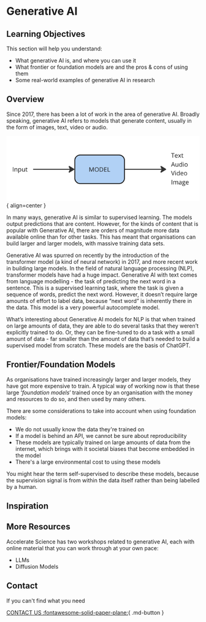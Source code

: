# Generative AI


## Learning Objectives

This section will help you understand:

- What generative AI is, and where you can use it
- What frontier or foundation models are and the pros & cons of using them
- Some real-world examples of generative AI in research


## Overview
Since 2017, there has been a lot of work in the area of generative AI. Broadly speaking, generative AI refers to models that generate content, usually in the form of images, text, video or audio.

![Generative AI](imgs/gen1.png){ align=center }

In many ways, generative AI is similar to supervised learning. The models output predictions that are content. However, for the kinds of content that is popular with Generative AI, there are orders of magnitude more data available online than for other tasks. This has meant that organisations can build larger and larger models, with massive training data sets. 

Generative AI was spurred on recently by the introduction of the transformer model (a kind of neural network) in 2017, and more recent work in building large models. In the field of natural language processing (NLP), transformer models have had a huge impact. Generative AI with text comes from language modelling - the task of predicting the next word in a sentence. This is a supervised learning task, where the task is given a sequence of words, predict the next word. However, it doesn’t require large amounts of effort to label data, because “next word” is inherently there in the data. This model is a very powerful autocomplete model. 

What’s interesting about Generative AI models for NLP is that when trained on large amounts of data, they are able to do several tasks that they weren’t explicitly trained to do. Or, they can be fine-tuned to do a task with a small amount of data - far smaller than the amount of data that’s needed to build a supervised model from scratch. These models are the basis of ChatGPT. 

## Frontier/Foundation Models

As organisations have trained increasingly larger and larger models, they have got more expensive to train. A typical way of working now is that these large ‘_foundation models_’ trained once by an organisation with the money and resources to do so, and then used by many others.

There are some considerations to take into account when using foundation models:

- We do not usually know the data they're trained on
- If a model is behind an API, we cannot be sure about reproducibility
- These models are typically trained on large amounts of data from the internet, which brings with it societal biases that become embedded in the model
- There's a large environmental cost to using these models

You might hear the term self-supervised to describe these models, because the supervision signal is from within the data itself rather than being labelled by a human. 


## Inspiration

## More Resources

Accelerate Science has two workshops related to generative AI, each with online material that you can work through at your own pace:

- LLMs
- Diffusion Models


## Contact

If you can't find what you need

[CONTACT US :fontawesome-solid-paper-plane:](mailto:accelerate-mle@cst.cam.ac.uk){ .md-button }





